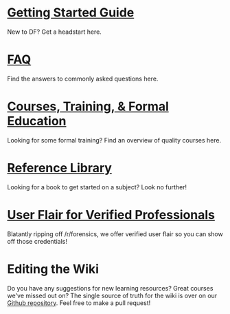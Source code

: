 # [**Getting Started Guide**](https://www.reddit.com/r/LearnDigitalForensics/wiki/gettingstartedguide)
New to DF? Get a headstart here. 

# [**FAQ**](https://www.reddit.com/r/LearnDigitalForensics/wiki/faq)
Find the answers to commonly asked questions here. 

# [**Courses, Training, & Formal Education**](https://www.reddit.com/r/LearnDigitalForensics/wiki/courses)
Looking for some formal training? Find an overview of quality courses here. 

# [**Reference Library**](https://www.reddit.com/r/LearnDigitalForensics/wiki/reference)
Looking for a book to get started on a subject? Look no further! 

# [**User Flair for Verified Professionals**](https://www.reddit.com/r/LearnDigitalForensics/wiki/userflair)
Blatantly ripping off /r/forensics, we offer verified user flair so you can show off those credentials!

# **Editing the Wiki**
Do you have any suggestions for new learning resources? Great courses we've missed out on?
The single source of truth for the wiki is over on our [Github repository](https://github.com/r-LearnDigitalForensics/wiki). Feel free to make a pull request!  
